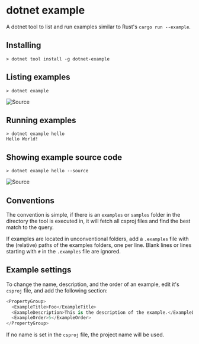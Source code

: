 # dotnet example

A dotnet tool to list and run examples similar to Rust's `cargo run --example`.

## Installing

```
> dotnet tool install -g dotnet-example
```

## Listing examples

```
> dotnet example
```

![Source](docs/list.png)

## Running examples

```
> dotnet example hello
Hello World!
```

## Showing example source code

```
> dotnet example hello --source
```

![Source](docs/source.png)

## Conventions

The convention is simple, if there is an `examples` or `samples` folder 
in the directory the tool is executed in, it will fetch all csproj files 
and find the best match to the query.

If examples are located in unconventional folders, add a `.examples` file
with the (relative) paths of the examples folders, one per line. Blank lines
or lines starting with `#` in the `.examples` file are ignored.

## Example settings

To change the name, description, and the order of an example, edit it's `csproj` file, and add the following section:

```csharp
<PropertyGroup>
  <ExampleTitle>Foo</ExampleTitle>
  <ExampleDescription>This is the description of the example.</ExampleDescription>
  <ExampleOrder>5</ExampleOrder>
</PropertyGroup>
```

If no name is set in the `csproj` file, the project name will be used.